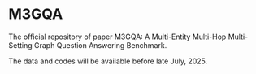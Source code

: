 # M3GQA
The official repository of paper M3GQA: A Multi-Entity Multi-Hop Multi-Setting Graph Question Answering Benchmark.

The data and codes will be available before late July, 2025.
